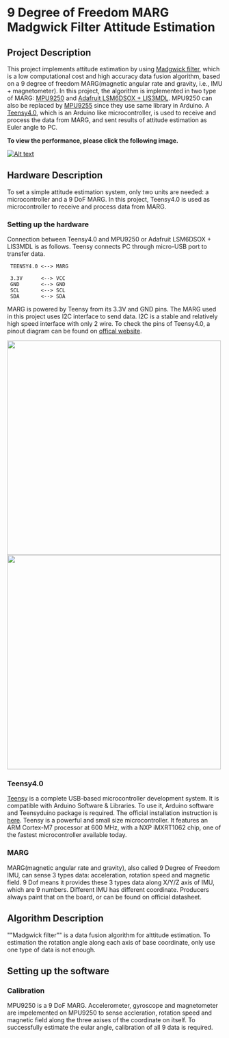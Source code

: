 # 9 Degree of Freedom MARG Madgwick Filter Attitude Estimation

## Project Description
This project implements attitude estimation by using [Madgwick filter](https://x-io.co.uk/open-source-imu-and-ahrs-algorithms/), which is a low computational cost and high accuracy data fusion algorithm, based on a 9 degree of freedom MARG(magnetic angular rate and gravity, i.e., IMU + magnetometer). In this project, the algorithm is implemented in two type of MARG: [MPU9250](https://www.amazon.com/HiLetgo-Gyroscope-Acceleration-Accelerator-Magnetometer/dp/B01I1J0Z7Y/ref=sr_1_4?dchild=1&keywords=MPU9250&qid=1597109421&sr=8-4) and 
[Adafruit LSM6DSOX + LIS3MDL](https://www.adafruit.com/product/4517).
MPU9250 can also be replaced by [MPU9255](https://www.amazon.com/UCTRONICS-MPU-9255-Compass-Accelerometer-Gyroscope/dp/B01DIGRR8U/ref=sr_1_3?dchild=1&keywords=MPU9255&qid=1597109290&sr=8-3) since they use same library in Arduino. A [Teensy4.0](https://www.pjrc.com/teensy-4-0/), which is an Arduino like microcontroller, is used to receive and process the data from MARG, and sent results of attitude estimation as Euler angle to PC.

**To view the performance, please click the following image.**

[![Alt text](https://img.youtube.com/vi/iOwcov_5z3c/0.jpg)](https://www.youtube.com/watch?v=iOwcov_5z3c)

## Hardware Description

To set a simple attitude estimation system, only two units are needed: a microcontroller and a 9 DoF MARG. In this project, Teensy4.0 is used as microcontroller to receive and process data from MARG.

### Setting up the hardware
Connection between Teensy4.0 and MPU9250 or Adafruit LSM6DSOX + LIS3MDL is as follows. Teensy connects PC through micro-USB port to transfer data.
```
 TEENSY4.0 <--> MARG
 
 3.3V      <--> VCC
 GND       <--> GND
 SCL       <--> SCL
 SDA       <--> SDA
```

MARG is powered by Teensy from its 3.3V and GND pins. The MARG used in this project uses I2C interface to send data. I2C is a stable and relatively high speed interface with only 2 wire. To check the pins of Teensy4.0, a pinout diagram can be found on [offical website](https://www.pjrc.com/store/teensy40.html).

<img src="https://github.com/DonovanZhu/MPU9250_Madgwick_Filter/blob/master/Teensy_MPU9250_Connection.jpg" height="500"> <img src="https://github.com/DonovanZhu/MPU9250_Madgwick_Filter/blob/master/Teensy_Adafruit_Connection.jpg" height="500">

### Teensy4.0
[Teensy](https://www.pjrc.com/teensy/) is a complete USB-based microcontroller development system. It is compatible with Arduino Software & Libraries. To use it, Arduino software and Teensyduino package is required. The official installation instruction is [here](https://www.pjrc.com/teensy/td_download.html). Teensy is a powerful and small size microcontroller. It features an ARM Cortex-M7 processor at 600 MHz, with a NXP iMXRT1062 chip, one of the fastest microcontroller available today.

### MARG
MARG(magnetic angular rate and gravity), also called 9 Degree of Freedom IMU, can sense 3 types data: acceleration, rotation speed and magnetic field. 9 Dof means it provides these 3 types data along X/Y/Z axis of IMU, which are 9 numbers. Different IMU has different coordinate. Producers always paint that on the board, or can be found on official datasheet.

## Algorithm Description
""Madgwick filter"" is a data fusion algorithm for alttitude estimation. To estimation the rotation angle along each axis of base coordinate, only use one type of data is not enough.

## Setting up the software

### Calibration
MPU9250 is a 9 DoF MARG. Accelerometer, gyroscope and magnetometer are impelemented on MPU9250 to sense accleration, rotation speed and magnetic field along the three axises of the coordinate on itself. To successfully estimate the eular angle, calibration of all 9 data is required.
